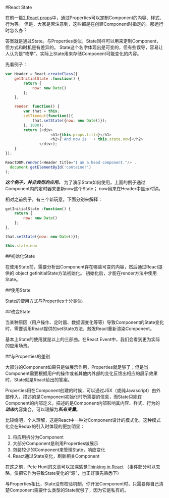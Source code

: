 
#React State

在前一篇[2.React props](https://github.com/tyr-liu/blog/blob/master/react-step-by-step/2.React%20Properties.md)中，通过Properties可以定制Component的内容、样式、行为等。 但是，大家是否注意到，这些都是在创建Component时指定的。那运行时怎么办？

答案就是通过State。与Properties类似，State同样可以用来定制Component，但方式和时机是有差异的。
State这个名字体现出是可变的，但有些误导，容易让人认为是“枚举”。实际上State用来存储Component可能变化的内容。

先看例子：
```javascript
var Header = React.createClass({
    getInitialState :function() {
        return {
            now: new Date()
        };
    },

    render: function() {
        var that = this;
        setTimeout(function(){
            that.setState({now: new Date()});
        }, 1000);
        return (<div>
                    <h1>{this.props.title}</h1>
                    <h2>{'And now is ' + this.state.now}</h2>
               </div>);
    }
});

ReactDOM.render(<Header title="I am a head component."/> ,
  document.getElementById('container')
);
```
***这个例子，并非典型的应用。*** 
为了演示State如何使用，上面的例子通过Component内的定时器来更新now这个State；
now用来在Header中显示时钟。

相对之前例子，有三个新玩意，下面分别来解释：
```javascript
getInitialState :function() {
    return {
        now: new Date()
    };
},
```
```javascript
that.setState({now: new Date()});
```
```javascript
this.state.now
```
##初始化State

在使用State前，需要分析出Component存在哪些可变的内容，然后通过React提供的 object getInitialState方法初始化。
初始化后，才能在render方法中使用State。

##使用State

State的使用方式与Properties十分类似。

##改变State

当某种原因（用户操作、定时器、数据源变化等等）导致Component的State变化时，需要调用React提供的setState方法，触发React重新渲染Component。

基本上State的使用就是以上的三部曲。在React Event中，我们会看到更为实际的应用场景。

##与Properties的差别

大部分的Component如果只是做展示作用，Properties就足够了；但是当Component需要根据用户的操作或者其他内外部的变化反馈出相应的展示效果时，State就是React给出的答案。

Properties用在Component创建的时候，可以通过JSX（或纯Javascript）由外部传入，描述的是Component初始化时所需要的信息，而State只能在Component的内部定义，描述的是Component内部影响其内容、样式、行为的***动态***内容集合，可以理解为***私有变量***。

比较绕吧，个人理解，这是React中一种对Component设计的模式化。这种模式化会在Redux的引入时体现的更加明显：

 1. 将应用拆分为Component
 2. 大部分Component是利用Properties做展示
 3. 包装较少的Component来管理State，响应变化
 4. React通过State变化，刷新相关Component
 
在这之前，Pete Hunt的文章可以加深感觉[Thinking in React](http://facebook.github.io/react/docs/thinking-in-react.zh-CN.html) （事件部分可以忽略，仅把它作为导致State变化的“源”，也正好事先熟悉下）

与Properties相比，State没有校验机制，你开发Component时，只需要你自己清楚Component需要什么类型的State就够了，因为它是私有的。